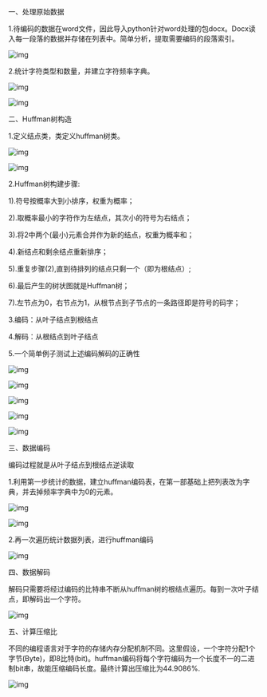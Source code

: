 一、处理原始数据

1.待编码的数据在word文件，因此导入python针对word处理的包docx。Docx读入每一段落的数据并存储在列表中。简单分析，提取需要编码的段落索引。

![img](file:///C:/Users/zkw/AppData/Local/Temp/msohtmlclip1/01/clip_image002.jpg)

2.统计字符类型和数量，并建立字符频率字典。

![img](file:///C:/Users/zkw/AppData/Local/Temp/msohtmlclip1/01/clip_image004.jpg)

![img](file:///C:/Users/zkw/AppData/Local/Temp/msohtmlclip1/01/clip_image006.jpg)

二、Huffman树构造

1.定义结点类，类定义huffman树类。

![img](file:///C:/Users/zkw/AppData/Local/Temp/msohtmlclip1/01/clip_image008.jpg)

![img](file:///C:/Users/zkw/AppData/Local/Temp/msohtmlclip1/01/clip_image010.jpg)

2.Huffman树构建步骤:

1).符号按概率大到小排序，权重为概率；

 2).取概率最小的字符作为左结点，其次小的符号为右结点；

 3).将2中两个(最小)元素合并作为新的结点，权重为概率和；

 4).新结点和剩余结点重新排序；

 5).重复步骤(2),直到待排列的结点只剩一个（即为根结点）;

 6).最后产生的树状图就是Huffman树；

 7).左节点为0，右节点为1，从根节点到子节点的一条路径即是符号的码字；

3.编码：从叶子结点到根结点

4.解码：从根结点到叶子结点

5.一个简单例子测试上述编码解码的正确性

 

![img](file:///C:/Users/zkw/AppData/Local/Temp/msohtmlclip1/01/clip_image012.jpg)

![img](file:///C:/Users/zkw/AppData/Local/Temp/msohtmlclip1/01/clip_image014.jpg)

![img](file:///C:/Users/zkw/AppData/Local/Temp/msohtmlclip1/01/clip_image016.jpg)

![img](file:///C:/Users/zkw/AppData/Local/Temp/msohtmlclip1/01/clip_image018.jpg)

![img](file:///C:/Users/zkw/AppData/Local/Temp/msohtmlclip1/01/clip_image020.jpg)

三、数据编码

编码过程就是从叶子结点到根结点逆读取

1.利用第一步统计的数据，建立huffman编码表，在第一部基础上把列表改为字典，并去掉频率字典中为0的元素。

![img](file:///C:/Users/zkw/AppData/Local/Temp/msohtmlclip1/01/clip_image022.jpg)

![img](file:///C:/Users/zkw/AppData/Local/Temp/msohtmlclip1/01/clip_image024.jpg)

2.再一次遍历统计数据列表，进行huffman编码

![img](file:///C:/Users/zkw/AppData/Local/Temp/msohtmlclip1/01/clip_image026.jpg)

四、数据解码

解码只需要将经过编码的比特串不断从huffman树的根结点遍历。每到一次叶子结点，即解码出一个字符。

![img](file:///C:/Users/zkw/AppData/Local/Temp/msohtmlclip1/01/clip_image028.jpg)

五、计算压缩比

不同的编程语言对于字符的存储内存分配机制不同。这里假设，一个字符分配1个字节(Byte)，即8比特(bit)。huffman编码将每个字符编码为一个长度不一的二进制bit串，故能压缩编码长度。最终计算出压缩比为44.9086%.

![img](file:///C:/Users/zkw/AppData/Local/Temp/msohtmlclip1/01/clip_image030.jpg)